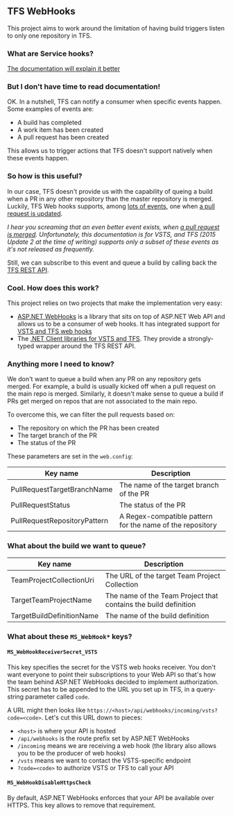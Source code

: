 ## TFS WebHooks

This project aims to work around the limitation of having build triggers listen to only one repository in TFS.

### What are Service hooks?

[The documentation will explain it better](https://www.visualstudio.com/en-us/docs/service-hooks/services/webhooks)

### But I don't have time to read documentation!

OK.
In a nutshell, TFS can notify a consumer when specific events happen. Some examples of events are:

 - A build has completed
 - A work item has been created
 - A pull request has been created

This allows us to trigger actions that TFS doesn't support natively when these events happen.

### So how is this useful?

In our case, TFS doesn't provide us with the capability of queing a build when a PR in any other repository than the master repository is merged.
Luckily, TFS Web hooks supports, among [lots of events](https://www.visualstudio.com/docs/integrate/get-started/service-hooks/events), one when [a pull request is updated](https://www.visualstudio.com/docs/integrate/get-started/service-hooks/events#git.pullrequest.updated).

*I hear you screaming that an even better event exists, when [a pull request is merged](https://www.visualstudio.com/docs/integrate/get-started/service-hooks/events#git.pullrequest.merged). Unfortunately, this documentation is for VSTS, and TFS (2015 Update 2 at the time of writing) supports only a subset of these events as it's not released as frequently.*

Still, we can subscribe to this event and queue a build by calling back the [TFS REST API](https://www.visualstudio.com/en-us/docs/integrate/api/overview).

### Cool. How does this work?

This project relies on two projects that make the implementation very easy:

 - [ASP.NET WebHooks](https://github.com/aspnet/WebHooks) is a library that sits on top of ASP.NET Web API and allows us to be a consumer of web hooks. It has integrated support for [VSTS and TFS web hooks](https://github.com/aspnet/WebHooks/tree/master/samples/VstsReceiver)
 - The [.NET Client libraries for VSTS and TFS](https://www.visualstudio.com/en-us/docs/integrate/get-started/client-libraries/dotnet). They provide a strongly-typed wrapper around the TFS REST API.

### Anything more I need to know?

We don't want to queue a build when any PR on any repository gets merged. For example, a build is usually kicked off when a pull request on the main repo is merged. Similarly, it doesn't make sense to queue a build if PRs get merged on repos that are not associated to the main repo.

To overcome this, we can filter the pull requests based on:

 - The repository on which the PR has been created
 - The target branch of the PR
 - The status of the PR

These parameters are set in the `web.config`:

| Key name | Description |
|----------|-------------|
| PullRequestTargetBranchName | The name of the target branch of the PR |
| PullRequestStatus | The status of the PR |
| PullRequestRepositoryPattern | A Regex-compatible pattern for the name of the repository |

### What about the build we want to queue?

| Key name | Description |
|----------|-------------|
| TeamProjectCollectionUri | The URL of the target Team Project Collection |
| TargetTeamProjectName | The name of the Team Project that contains the build definition |
| TargetBuildDefinitionName | The name of the build definition |

### What about these `MS_WebHook*` keys?

#### `MS_WebHookReceiverSecret_VSTS`

This key specifies the secret for the VSTS web hooks receiver. You don't want everyone to point their subscriptions to your Web API so that's how the team behind ASP.NET WebHooks decided to implement authorization.
This secret has to be appended to the URL you set up in TFS, in a query-string parameter called `code`.

A URL might then looks like `https://<host>/api/webhooks/incoming/vsts?code=<code>`.
Let's cut this URL down to pieces:

 - `<host>` is where your API is hosted
 - `/api/webhooks` is the route prefix set by ASP.NET WebHooks
 - `/incoming` means we are receiving a web hook (the library also allows you to be the producer of web hooks)
 - `/vsts` means we want to contact the VSTS-specific endpoint
 - `?code=<code>` to authorize VSTS or TFS to call your API

#### `MS_WebHookDisableHttpsCheck`

By default, ASP.NET WebHooks enforces that your API be available over HTTPS. This key allows to remove that requirement.
